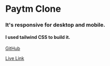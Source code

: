 # Paytm Clone 
### It's responsive for desktop and mobile.

#### I used tailwind CSS to build it.

[GitHub](https://github.com/Shekhawat-J/paytm-clone)

[Live Link](https://paytm-ui.netlify.app/)

